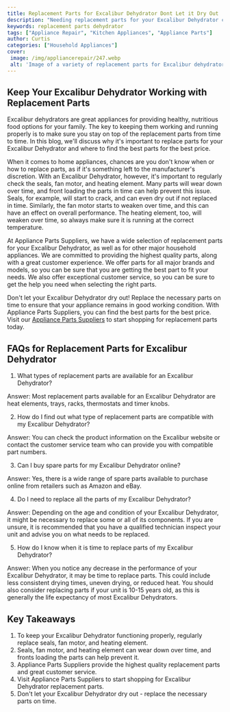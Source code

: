 ```yaml
---
title: Replacement Parts for Excalibur Dehydrator Dont Let it Dry Out
description: "Needing replacement parts for your Excalibur Dehydrator can be frustrating but dont dry out yet - get your appliance back in working condition with the parts you need Read on to see how to find the right parts and get your dehydrator up and running"
keywords: replacement parts dehydrator
tags: ["Appliance Repair", "Kitchen Appliances", "Appliance Parts"]
author: Curtis
categories: ["Household Appliances"]
cover: 
 image: /img/appliancerepair/247.webp
 alt: 'Image of a variety of replacement parts for Excalibur dehydrators'
---
```

## Keep Your Excalibur Dehydrator Working with Replacement Parts 

Excalibur dehydrators are great appliances for providing healthy, nutritious food options for your family. The key to keeping them working and running properly is to make sure you stay on top of the replacement parts from time to time. In this blog, we'll discuss why it's important to replace parts for your Excalibur Dehydrator and where to find the best parts for the best price. 

When it comes to home appliances, chances are you don't know when or how to replace parts, as if it's something left to the manufacturer's discretion. With an Excalibur Dehydrator, however, it's important to regularly check the seals, fan motor, and heating element. Many parts will wear down over time, and front loading the parts in time can help prevent this issue. Seals, for example, will start to crack, and can even dry out if not replaced in time. Similarly, the fan motor starts to weaken over time, and this can have an effect on overall performance. The heating element, too, will weaken over time, so always make sure it is running at the correct temperature. 

At Appliance Parts Suppliers, we have a wide selection of replacement parts for your Excalibur Dehydrator, as well as for other major household appliances. We are committed to providing the highest quality parts, along with a great customer experience. We offer parts for all major brands and models, so you can be sure that you are getting the best part to fit your needs. We also offer exceptional customer service, so you can be sure to get the help you need when selecting the right parts. 

Don't let your Excalibur Dehydrator dry out! Replace the necessary parts on time to ensure that your appliance remains in good working condition. With Appliance Parts Suppliers, you can find the best parts for the best price. Visit our [Appliance Parts Suppliers](./pages/appliance-parts-suppliers/) to start shopping for replacement parts today.

## FAQs for Replacement Parts for Excalibur Dehydrator

1. What types of replacement parts are available for an Excalibur Dehydrator? 
 
Answer: Most replacement parts available for an Excalibur Dehydrator are heat elements, trays, racks, thermostats and timer knobs.

2. How do I find out what type of replacement parts are compatible with my Excalibur Dehydrator? 

Answer: You can check the product information on the Excalibur website or contact the customer service team who can provide you with compatible part numbers.

3. Can I buy spare parts for my Excalibur Dehydrator online?

Answer: Yes, there is a wide range of spare parts available to purchase online from retailers such as Amazon and eBay.

4. Do I need to replace all the parts of my Excalibur Dehydrator? 

Answer: Depending on the age and condition of your Excalibur Dehydrator, it might be necessary to replace some or all of its components. If you are unsure, it is recommended that you have a qualified technician inspect your unit and advise you on what needs to be replaced.

5. How do I know when it is time to replace parts of my Excalibur Dehydrator?

Answer: When you notice any decrease in the performance of your Excalibur Dehydrator, it may be time to replace parts. This could include less consistent drying times, uneven drying, or reduced heat. You should also consider replacing parts if your unit is 10-15 years old, as this is generally the life expectancy of most Excalibur Dehydrators.

## Key Takeaways 
1. To keep your Excalibur Dehydrator functioning properly, regularly replace seals, fan motor, and heating element. 
2. Seals, fan motor, and heating element can wear down over time, and fronts loading the parts can help prevent it. 
3. Appliance Parts Suppliers provide the highest quality replacement parts and great customer service. 
4. Visit Appliance Parts Suppliers to start shopping for Excalibur Dehydrator replacement parts. 
5. Don't let your Excalibur Dehydrator dry out - replace the necessary parts on time.
